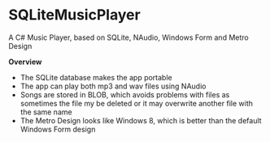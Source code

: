 # SQLiteMusicPlayer

A C# Music Player, based on SQLite, NAudio, Windows Form and Metro Design

<b> Overview </b> 
<ul>
<li> The SQLite database makes the app portable</li>
<li> The app can play both mp3 and wav files using NAudio
<li> Songs are stored in BLOB, which avoids problems with files as sometimes the file my be deleted or it may overwrite another file with the same name</li>
<li> The Metro Design looks like Windows 8, which is better than the default Windows Form design
</ul>

